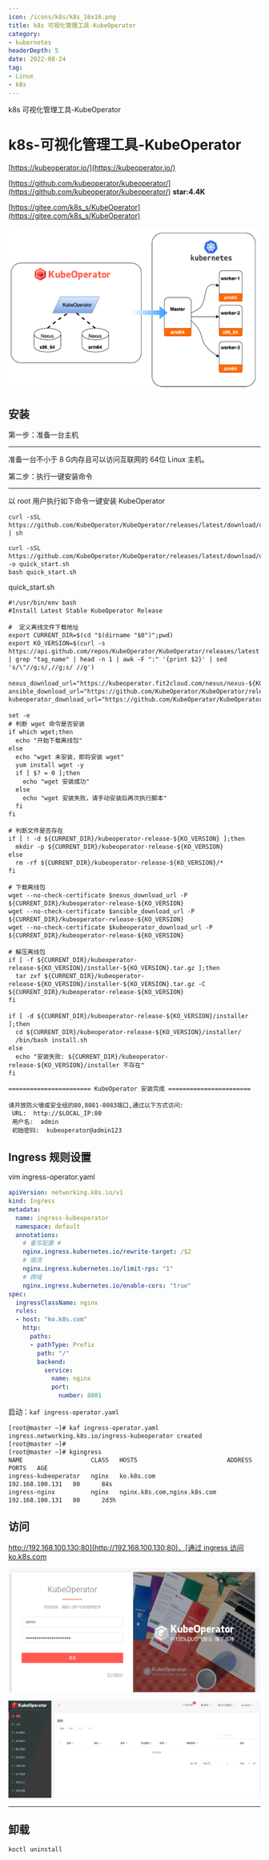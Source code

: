 ```yaml
---
icon: /icons/k8s/k8s_16x16.png
title: k8s 可视化管理工具-KubeOperator
category: 
- kubernetes
headerDepth: 5
date: 2022-08-24
tag:
- Linux
- k8s
---
```


k8s 可视化管理工具-KubeOperator

<!-- more -->

# k8s-可视化管理工具-KubeOperator

[https://kubeoperator.io/](https://kubeoperator.io/)

[https://github.com/kubeoperator/kubeoperator/](https://github.com/kubeoperator/kubeoperator/) **star:4.4K**

[https://gitee.com/k8s_s/KubeOperator](https://gitee.com/k8s_s/KubeOperator)

![](./kubeoperator.assets/true-image-20220829202242469.png)

## 安装

第一步：准备一台主机

---

准备一台不小于 8 G内存且可以访问互联网的 64位 Linux 主机。

第二步：执行一键安装命令

---

以 root 用户执行如下命令一键安装 KubeOperator

```shell
curl -sSL https://github.com/KubeOperator/KubeOperator/releases/latest/download/quick_start.sh | sh
```

```shell
curl -sSL https://github.com/KubeOperator/KubeOperator/releases/latest/download/quick_start.sh -o quick_start.sh
bash quick_start.sh
```

quick_start.sh

```shell
#!/usr/bin/env bash
#Install Latest Stable KubeOperator Release

#  定义离线文件下载地址
export CURRENT_DIR=$(cd "$(dirname "$0")";pwd)
export KO_VERSION=$(curl -s https://api.github.com/repos/KubeOperator/KubeOperator/releases/latest | grep "tag_name" | head -n 1 | awk -F ":" '{print $2}' | sed 's/\"//g;s/,//g;s/ //g')

nexus_download_url="https://kubeoperator.fit2cloud.com/nexus/nexus-${KO_VERSION}.tar.gz"
ansible_download_url="https://github.com/KubeOperator/KubeOperator/releases/latest/download/ansible-${KO_VERSION}.tar.gz"
kubeoperator_download_url="https://github.com/KubeOperator/KubeOperator/releases/latest/download/installer-${KO_VERSION}.tar.gz"

set -e
# 判断 wget 命令是否安装
if which wget;then
  echo "开始下载离线包"
else
  echo "wget 未安装，即将安装 wget"
  yum install wget -y
  if [ $? = 0 ];then
    echo "wget 安装成功"
  else
    echo "wget 安装失败，请手动安装后再次执行脚本"
  fi
fi

# 判断文件是否存在
if [ ! -d ${CURRENT_DIR}/kubeoperator-release-${KO_VERSION} ];then
  mkdir -p ${CURRENT_DIR}/kubeoperator-release-${KO_VERSION}
else
  rm -rf ${CURRENT_DIR}/kubeoperator-release-${KO_VERSION}/*
fi

# 下载离线包
wget --no-check-certificate $nexus_download_url -P ${CURRENT_DIR}/kubeoperator-release-${KO_VERSION}
wget --no-check-certificate $ansible_download_url -P ${CURRENT_DIR}/kubeoperator-release-${KO_VERSION}
wget --no-check-certificate $kubeoperator_download_url -P ${CURRENT_DIR}/kubeoperator-release-${KO_VERSION}

# 解压离线包
if [ -f ${CURRENT_DIR}/kubeoperator-release-${KO_VERSION}/installer-${KO_VERSION}.tar.gz ];then
  tar zxf ${CURRENT_DIR}/kubeoperator-release-${KO_VERSION}/installer-${KO_VERSION}.tar.gz -C ${CURRENT_DIR}/kubeoperator-release-${KO_VERSION}
fi

if [ -d ${CURRENT_DIR}/kubeoperator-release-${KO_VERSION}/installer ];then
  cd ${CURRENT_DIR}/kubeoperator-release-${KO_VERSION}/installer/
  /bin/bash install.sh
else
  echo "安装失败: ${CURRENT_DIR}/kubeoperator-release-${KO_VERSION}/installer 不存在"
fi
```

```shell
======================= KubeOperator 安装完成 =======================

请开放防火墙或安全组的80,8081-8083端口,通过以下方式访问:
 URL:  http://$LOCAL_IP:80
 用户名:  admin
 初始密码:  kubeoperator@admin123
```

## Ingress 规则设置

vim ingress-operator.yaml

```yaml
apiVersion: networking.k8s.io/v1
kind: Ingress
metadata: 
  name: ingress-kubeoperator
  namespace: default
  annotations:
    # 重写配置 # 
    nginx.ingress.kubernetes.io/rewrite-target: /$2
    # 限流
    nginx.ingress.kubernetes.io/limit-rps: "1"
    # 跨域
    nginx.ingress.kubernetes.io/enable-cors: "true"
spec:
  ingressClassName: nginx
  rules:
  - host: "ko.k8s.com"
    http:
      paths:
      - pathType: Prefix
        path: "/"
        backend:
          service:
            name: nginx
            port:
              number: 8001
```

启动：`kaf ingress-operator.yaml`

```shell
[root@master ~]# kaf ingress-operator.yaml
ingress.networking.k8s.io/ingress-kubeoperator created
[root@master ~]#
[root@master ~]# kgingress
NAME                   CLASS   HOSTS                         ADDRESS           PORTS   AGE
ingress-kubeoperator   nginx   ko.k8s.com                    192.168.100.131   80      84s
ingress-nginx          nginx   nginx.k8s.com,nginx.k8s.com   192.168.100.131   80      2d3h
```

## 访问

[http://192.168.100.130:80](http://192.168.100.130:80)、[通过 ingress 访问 ko.k8s.com](http://ko.k8s.com/)

![](./kubeoperator.assets/true-image-20220829203553915.png)

![](./kubeoperator.assets/true-image-20220829211901869.png)

---

## 卸载

```
koctl uninstall
```
